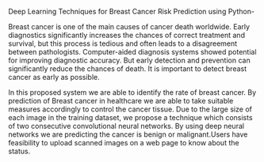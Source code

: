 Deep Learning Techniques for Breast Cancer Risk Prediction using Python-

Breast cancer is one of the main causes of cancer death worldwide. Early diagnostics significantly increases the chances of correct treatment and survival, but this process is tedious and often leads to a disagreement between pathologists. Computer-aided diagnosis systems showed potential for improving diagnostic accuracy. But early detection and prevention can significantly reduce the chances of death. It is important to detect breast cancer as early as possible.

In this proposed system we are able to identify the rate of breast cancer. By prediction of Breast cancer in healthcare we are able to take suitable measures accordingly to control the cancer tissue. Due to the large size of each image in the training dataset, we propose a technique which consists of two consecutive convolutional neural networks. By using deep neural networks we are predicting the cancer is benign or malignant.Users have feasibility to upload scanned images on a web page to know about the status.
